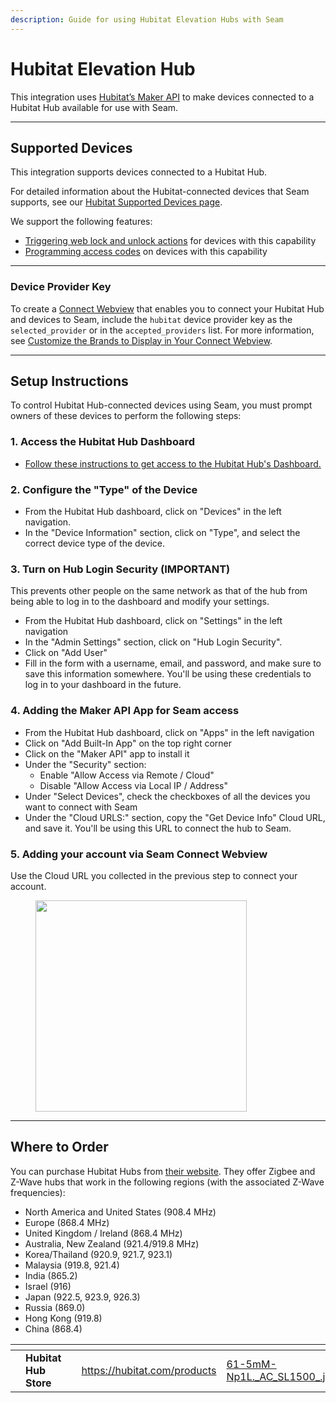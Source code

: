 ```yaml
---
description: Guide for using Hubitat Elevation Hubs with Seam
---
```


# Hubitat Elevation Hub

This integration uses [Hubitat’s Maker API](https://docs2.hubitat.com/en/apps/maker-api) to make devices connected to a Hubitat Hub available for use with Seam.

***

## Supported Devices

This integration supports devices connected to a Hubitat Hub.

For detailed information about the Hubitat-connected devices that Seam supports, see our [Hubitat Supported Devices page](https://www.seam.co/manufacturers/hubitat).

We support the following features:

* [Triggering web lock and unlock actions](../products/smart-locks/lock-and-unlock.md) for devices with this capability
* [Programming access codes](../products/smart-locks/access-codes/) on devices with this capability

***

### Device Provider Key

To create a [Connect Webview](../core-concepts/connect-webviews/) that enables you to connect your Hubitat Hub and devices to Seam, include the `hubitat` device provider key as the `selected_provider` or in the `accepted_providers` list. For more information, see [Customize the Brands to Display in Your Connect Webview](../core-concepts/connect-webviews/customizing-connect-webviews.md#customize-the-brands-to-display-in-your-connect-webviews).

***

## Setup Instructions

To control Hubitat Hub-connected devices using Seam, you must prompt owners of these devices to perform the following steps:

### 1. Access the Hubitat Hub Dashboard

* [Follow these instructions to get access to the Hubitat Hub's Dashboard.](https://docs2.hubitat.com/getting-started/registration-and-setup)

### 2. Configure the "Type" of the Device

* From the Hubitat Hub dashboard, click on "Devices" in the left navigation.
* In the "Device Information" section, click on "Type", and select the correct device type of the device.

### 3. Turn on Hub Login Security (IMPORTANT)

This prevents other people on the same network as that of the hub from being able to log in to the dashboard and modify your settings.

* From the Hubitat Hub dashboard, click on "Settings" in the left navigation
* In the "Admin Settings" section, click on "Hub Login Security".
* Click on "Add User"
* Fill in the form with a username, email, and password, and make sure to save this information somewhere. You'll be using these credentials to log in to your dashboard in the future.

### 4.  Adding the Maker API App for Seam access

* From the Hubitat Hub dashboard, click on "Apps" in the left navigation
* Click on "Add Built-In App" on the top right corner
* Click on the "Maker API" app to install it
* Under the "Security" section:
  * Enable "Allow Access via Remote / Cloud"
  * Disable "Allow Access via Local IP / Address"
* Under "Select Devices", check the checkboxes of all the devices you want to connect with Seam
* Under the "Cloud URLS:" section, copy the "Get Device Info" Cloud URL, and save it. You'll be using this URL to connect the hub to Seam.

### 5. Adding your account via Seam Connect Webview

Use the Cloud URL you collected in the previous step to connect your account.

<figure><img src="../.gitbook/assets/Screen Shot 2023-07-06 at 5.19.49 PM (2).png" alt="" width="338"><figcaption></figcaption></figure>

***

## Where to Order

You can purchase Hubitat Hubs from [their website](https://hubitat.com/products). They offer Zigbee and Z-Wave hubs that work in the following regions (with the associated Z-Wave frequencies):

* North America and United States (908.4 MHz)
* Europe (868.4 MHz)
* United Kingdom / Ireland (868.4 MHz)
* Australia, New Zealand (921.4/919.8 MHz)
* Korea/Thailand (920.9, 921.7, 923.1)
* Malaysia (919.8, 921.4)
* India (865.2)
* Israel (916)
* Japan (922.5, 923.9, 926.3)
* Russia (869.0)
* Hong Kong (919.8)
* China (868.4)

<table data-card-size="large" data-view="cards"><thead><tr><th></th><th></th><th></th><th data-hidden data-card-target data-type="content-ref"></th><th data-hidden data-card-cover data-type="files"></th></tr></thead><tbody><tr><td></td><td><strong>Hubitat Hub Store</strong></td><td></td><td><a href="https://hubitat.com/products">https://hubitat.com/products</a></td><td><a href="../.gitbook/assets/61-5mM-Np1L._AC_SL1500_.jpg">61-5mM-Np1L._AC_SL1500_.jpg</a></td></tr></tbody></table>
